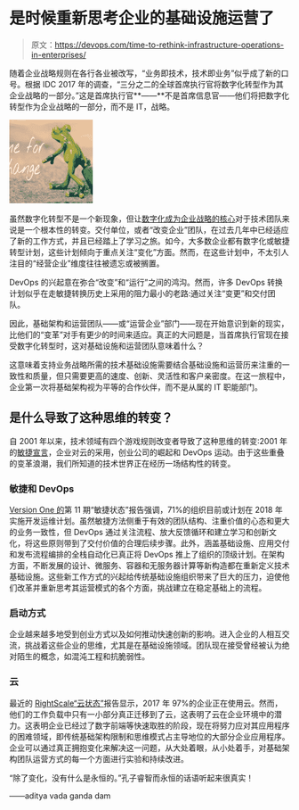 # 是时候重新思考企业的基础设施运营了

> 原文：<https://devops.com/time-to-rethink-infrastructure-operations-in-enterprises/>

随着企业战略规则在各行各业被改写，“业务即技术，技术即业务”似乎成了新的口号。根据 IDC 2017 年的调查，“三分之二的全球首席执行官将数字化转型作为其企业战略的一部分。”这是首席执行官**——**不是首席信息官——他们将把数字化转型作为企业战略的一部分，而不是 IT，战略。

![time for change](img/30cfacdc125872e7f23c9a8f77c22f9d.png)

虽然数字化转型不是一个新现象，但让[数字化成为企业战略的核心](https://www.gartner.com/newsroom/id/3689017)对于技术团队来说是一个根本性的转变。交付单位，或者“改变企业”团队，在过去几年中已经适应了新的工作方式，并且已经踏上了学习之旅。如今，大多数企业都有数字化或敏捷转型计划，这些计划倾向于重点关注“变化”方面。然而，在这些计划中，不太引人注目的“经营企业”维度往往被遗忘或被搁置。

DevOps 的兴起意在弥合“改变”和“运行”之间的鸿沟。然而，许多 DevOps 转换计划似乎在走敏捷转换历史上采用的阻力最小的老路:通过关注“变更”和交付团队。

因此，基础架构和运营团队——或“运营企业”部门——现在开始意识到新的现实，比他们的“变革”对手有更少的时间来适应。真正的大问题是，当首席执行官现在接受数字化转型时，这对基础设施和运营团队意味着什么？

这意味着支持业务战略所需的技术基础设施需要结合基础设施和运营历来注重的一致性和质量，但只需要更高的速度、创新、灵活性和客户亲密度。在这一旅程中，企业第一次将基础架构视为平等的合作伙伴，而不是从属的 IT 职能部门。

## 是什么导致了这种思维的转变？

自 2001 年以来，技术领域有四个游戏规则改变者导致了这种思维的转变:2001 年的[敏捷宣言](http://www.agilemanifesto.org)，企业对云的采用，创业公司的崛起和 DevOps 运动。由于这些重叠的变革浪潮，我们所知道的技术世界正在经历一场结构性的转变。

### **敏捷和 DevOps**

[Version One 的](http://stateofagile.versionone.com/)第 11 期“敏捷状态”报告强调，71%的组织目前或计划在 2018 年实施开发运维计划。虽然敏捷方法侧重于有效的团队结构、注重价值的心态和更大的业务一致性，但 DevOps 通过关注流程、放大反馈循环和建立学习和创新文化，将这些原则带到了交付价值的合理后续步骤。此外，涵盖基础设施、应用交付和发布流程编排的全栈自动化已真正将 DevOps 推上了组织的顶级计划。在架构方面，不断发展的设计、微服务、容器和无服务器计算等新构造都在重新定义技术基础设施。这些新工作方式的兴起给传统基础设施组织带来了巨大的压力，迫使他们改革并重新思考其运营模式的各个方面，挑战建立在稳定基础上的流程。

### **启动方式**

企业越来越多地受到创业方式以及如何推动快速创新的影响。进入企业的人相互交流，挑战着这些企业的思维，尤其是在基础设施领域。团队现在接受曾经被认为绝对陌生的概念，如混沌工程和抗脆弱性。

### **云**

最近的 [RightScale“云状态”](https://www.rightscale.com/lp/2017-state-of-the-cloud-report)报告显示，2017 年 97%的企业正在使用云。然而，他们的工作负载中只有一小部分真正迁移到了云，这表明了云在企业环境中的潜力。这表明企业已经过了数字前端等快速取胜的阶段，现在将努力应对其应用程序的困难领域，即传统基础架构限制和思维模式占主导地位的大部分企业应用程序。企业可以通过真正拥抱变化来解决这一问题，从大处着眼，从小处着手，对基础架构团队运营方式的每一个方面进行实验和持续改进。

“除了变化，没有什么是永恒的。”孔子睿智而永恒的话语听起来很真实！

——aditya vada ganda dam